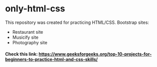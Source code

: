 # only-html-css

This repository was created for practicing HTML/CSS. Bootstrap sites:
- Restaurant site
- Musicify site
- Photography site

#### Check this link: https://www.geeksforgeeks.org/top-10-projects-for-beginners-to-practice-html-and-css-skills/ 
